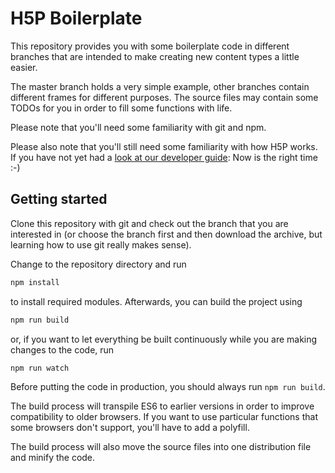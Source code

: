 # H5P Boilerplate
This repository provides you with some boilerplate code in different branches
that are intended to make creating new content types a little easier.

The master branch holds a very simple example, other branches contain different
frames for different purposes. The source files may contain some TODOs for
you in order to fill some functions with life.

Please note that you'll need some familiarity with git and npm.

Please also note that you'll still need some familiarity with how H5P works. If
you have not yet had a [look at our developer guide](https://h5p.org/developers):
Now is the right time :-)

## Getting started
Clone this repository with git and check out the branch that you are interested
in (or choose the branch first and then download the archive, but learning
how to use git really makes sense).

Change to the repository directory and run
```bash
npm install
```

to install required modules. Afterwards, you can build the project using
```bash
npm run build
```

or, if you want to let everything be built continuously while you are making
changes to the code, run
```bash
npm run watch
```
Before putting the code in production, you should always run `npm run build`.

The build process will transpile ES6 to earlier versions in order to improve
compatibility to older browsers. If you want to use particular functions that
some browsers don't support, you'll have to add a polyfill.

The build process will also move the source files into one distribution file and
minify the code.
